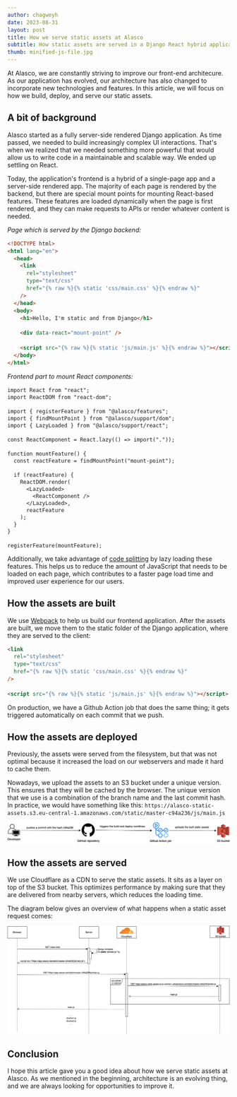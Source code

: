 ```yaml
---
author: chagweyh
date: 2023-08-31
layout: post
title: How we serve static assets at Alasco
subtitle: How static assets are served in a Django React hybrid application.
thumb: minified-js-file.jpg
---
```


At Alasco, we are constantly striving to improve our front-end architecure. As our application has evolved, our architecture has also changed to incorporate new technologies and features. In this article, we will focus on how we build, deploy, and serve our static assets.

## A bit of background

Alasco started as a fully server-side rendered Django application. As time passed, we needed to build increasingly complex UI interactions. That's when we realized that we needed something more powerful that would allow us to write code in a maintainable and scalable way. We ended up settling on React.

Today, the application's frontend is a hybrid of a single-page app and a server-side rendered app. The majority of each page is rendered by the backend, but there are special mount points for mounting React-based features. These features are loaded dynamically when the page is first rendered, and they can make requests to APIs or render whatever content is needed.

_Page which is served by the Django backend:_

```html
<!DOCTYPE html>
<html lang="en">
  <head>
    <link
      rel="stylesheet"
      type="text/css"
      href="{% raw %}{% static 'css/main.css' %}{% endraw %}"
    />
  </head>
  <body>
    <h1>Hello, I'm static and from Django</h1>

    <div data-react="mount-point" />

    <script src="{% raw %}{% static 'js/main.js' %}{% endraw %}"></script>
  </body>
</html>
```

_Frontend part to mount React components:_

```tsx
import React from "react";
import ReactDOM from "react-dom";

import { registerFeature } from "@alasco/features";
import { findMountPoint } from "@alasco/support/dom";
import { LazyLoaded } from "@alasco/support/react";

const ReactComponent = React.lazy(() => import("."));

function mountFeature() {
  const reactFeature = findMountPoint("mount-point");

  if (reactFeature) {
    ReactDOM.render(
      <LazyLoaded>
        <ReactComponent />
      </LazyLoaded>,
      reactFeature
    );
  }
}

registerFeature(mountFeature);
```

Additionally, we take advantage of [code splitting](https://developer.mozilla.org/en-US/docs/Glossary/Code_splitting) by lazy loading these features. This helps us to reduce the amount of JavaScript that needs to be loaded on each page, which contributes to a faster page load time and improved user experience for our users.

## How the assets are built

We use [Webpack](https://webpack.js.org/) to help us build our frontend application. After the assets are built, we move them to the static folder of the Django application, where they are served to the client:

```html
<link
  rel="stylesheet"
  type="text/css"
  href="{% raw %}{% static 'css/main.css' %}{% endraw %}"
/>

<script src="{% raw %}{% static 'js/main.js' %}{% endraw %}"></script>
```

On production, we have a Github Action job that does the same thing; it gets triggered automatically on each commit that we push.

## How the assets are deployed

Previously, the assets were served from the filesystem, but that was not optimal because it increased the load on our webservers and made it hard to cache them.

Nowadays, we upload the assets to an S3 bucket under a unique version. This ensures that they will be cached by the browser. The unique version that we use is a combination of the branch name and the last commit hash. In practice, we would have something like this: `https://alasco-static-assets.s3.eu-central-1.amazonaws.com/static/master-c94a236/js/main.js`

![The static assets build process](/assets/images/how-we-serve-static-assets/build-process-static-assets.png)

## How the assets are served

We use Cloudflare as a CDN to serve the static assets. It sits as a layer on top of the S3 bucket. This optimizes performance by making sure that they are delivered from nearby servers, which reduces the loading time.

The diagram below gives an overview of what happens when a static asset request comes:

![The static assets workflow](/assets/images/how-we-serve-static-assets/static-assets-workflow.png)

## Conclusion

I hope this article gave you a good idea about how we serve static assets at Alasco. As we mentioned in the beginning, architecture is an evolving thing, and we are always looking for opportunities to improve it.
